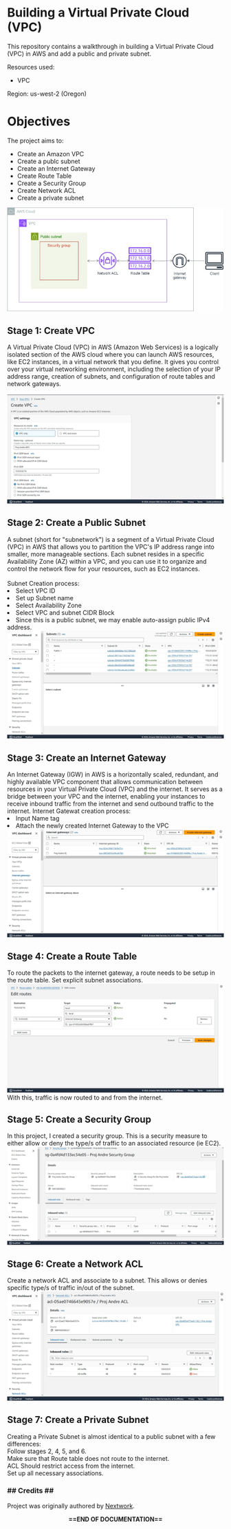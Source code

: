 <h1>Building a Virtual Private Cloud (VPC)</h1>

This repository contains a walkthrough in building a Virtual Private Cloud (VPC) in AWS and add a public and private subnet. 

Resources used:
- VPC

Region: us-west-2 (Oregon)

<h1>Objectives</h1>
The project aims to:
<ul>
  <li>Create an Amazon VPC</li>
  <li>Create a publc subnet</li>
  <li>Create an Internet Gateway</li>
  <li>Create Route Table</li>
  <li>Create a Security Group</li>
  <li>Create Network ACL</li>
  <li>Create a private subnet</li>
</ul>
  <img src="AWS VPC/Architecture.jpg" alt="Architecture">

<h2>Stage 1: Create VPC</h2>
<p>A Virtual Private Cloud (VPC) in AWS (Amazon Web Services) is a logically isolated section of the AWS cloud where you can launch AWS resources, like EC2 instances, in a virtual network that you define. It gives you control over your virtual networking environment, including the selection of your IP address range, creation of subnets, and configuration of route tables and network gateways.<br><br>

  <img src="AWS VPC/VPC Creation.jpg" alt="VPC">
  
<h2>Stage 2: Create a Public Subnet</h2>
A subnet (short for "subnetwork") is a segment of a Virtual Private Cloud (VPC) in AWS that allows you to partition the VPC's IP address range into smaller, more manageable sections. Each subnet resides in a specific Availability Zone (AZ) within a VPC, and you can use it to organize and control the network flow for your resources, such as EC2 instances.
<br><br>
Subnet Creation process:
<li>Select VPC ID</li>
<li>Set up Subnet name</li>
<li>Select Availability Zone</li>
<li>Select VPC and subnet CIDR Block</li>
<li>Since this is a public subnet, we may enable auto-assign public IPv4 address.</li>
  <img src="AWS VPC/Subnet.jpg" alt="Public Subnet">

<h2>Stage 3: Create an Internet Gateway</h2>
An Internet Gateway (IGW) in AWS is a horizontally scaled, redundant, and highly available VPC component that allows communication between resources in your Virtual Private Cloud (VPC) and the internet. It serves as a bridge between your VPC and the internet, enabling your instances to receive inbound traffic from the internet and send outbound traffic to the internet.
Internet Gatewat creation process:
<li>Input Name tag</li>
<li>Attach the newly created Internet Gateway to the VPC</li>

  <img src="AWS VPC/Internet Gateway.jpg" alt="Internet Gateway">

<h2>Stage 4: Create a Route Table</h2>
To route the packets to the internet gateway, a route needs to be setup in the route table. Set explicit subnet associations.
  <img src="AWS VPC/Route Table.jpg" alt="Route Table">
With this, traffic is now routed to and from the internet.

<h2>Stage 5: Create a Security Group</h2>
In this project, I created a security group. This is a security measure to either allow or deny the type/s of traffic to an associated resource (ie EC2).
  <img src="AWS VPC/Security Groups.jpg" alt="Security Group">

<h2>Stage 6: Create a Network ACL</h2>
Create a network ACL and associate to a subnet. This allows or denies specific type/s of traffic in/out of the subnet.
  <img src="AWS VPC/inbound ACL.jpg" alt="ACL">

<h2>Stage 7: Create a Private Subnet</h2>
Creating a Private Subnet is almost identical to a public subnet with a few differences:<br>
Follow stages 2, 4, 5, and 6.<br>
Make sure that Route table does not route to the internet.<br>
ACL Should restrict access from the internet.<br>
Set up all necessary associations.
  
<h3>## Credits ##</h3>
Project was originally authored by <a href="https://community.nextwork.org/home">Nextwork</a>.
<p align="center"><b>==END OF DOCUMENTATION==</b>
